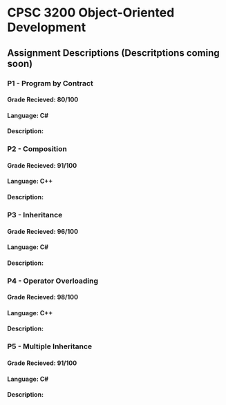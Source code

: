 # CPSC 3200 Object-Oriented Development
## Assignment Descriptions (Descritptions coming soon)

### P1 - Program by Contract
#### Grade Recieved: 80/100
#### Language: C#
#### Description:

### P2 - Composition
#### Grade Recieved: 91/100
#### Language: C++
#### Description:

### P3 - Inheritance
#### Grade Recieved: 96/100
#### Language: C#
#### Description:

### P4 - Operator Overloading
#### Grade Recieved: 98/100
#### Language: C++
#### Description:

### P5 - Multiple Inheritance
#### Grade Recieved: 91/100
#### Language: C#
#### Description:
